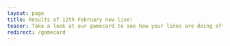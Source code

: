 ```yaml
---
layout: page
title: Results of 12th February now live!
teaser: Take a look at our gamecard to see how your lines are doing after our first draw.
redirect: /gamecard
---
```

